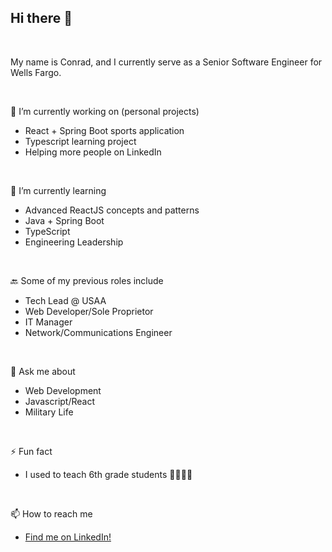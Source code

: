 ## Hi there 👋

&nbsp;

My name is Conrad, and I currently serve as a Senior Software Engineer for Wells Fargo. 

&nbsp;

🔭 I’m currently working on (personal projects)
- React + Spring Boot sports application 
- Typescript learning project
- Helping more people on LinkedIn

&nbsp;

🌱 I’m currently learning
- Advanced ReactJS concepts and patterns
- Java + Spring Boot
- TypeScript
- Engineering Leadership

&nbsp;

🔙 Some of my previous roles include
- Tech Lead @ USAA
- Web Developer/Sole Proprietor
- IT Manager
- Network/Communications Engineer

&nbsp;

💬 Ask me about
- Web Development
- Javascript/React
- Military Life

&nbsp;

⚡ Fun fact
- I used to teach 6th grade students 👨🏽‍🏫👨

&nbsp;

📫 How to reach me
- [Find me on LinkedIn!](https://www.linkedin.com/in/conradbituin/)

<!--
**cbituin/cbituin** is a ✨ _special_ ✨ repository because its `README.md` (this file) appears on your GitHub profile.

Here are some ideas to get you started:

- 🔭 I’m currently working on ...
- 🌱 I’m currently learning ...
- 👯 I’m looking to collaborate on ...
- 🤔 I’m looking for help with ...
- 💬 Ask me about ...
- 📫 How to reach me: ...
- 😄 Pronouns: ...
- ⚡ Fun fact: ...
-->
